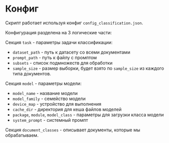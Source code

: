# Конфиг

Скрипт работает используя конфиг `config_classification.json`.

Конфигурация разделена на 3 логические части:

Секция `task` - параметры задачи классификации:

- `dataset_path` - путь к датасету со всеми документами
- `prompt_path` - путь к файлу с промптом
- `subsets` - список подмножеств для обработки
- `sample_size` - размер выборки, будет взято по `sample_size` из каждого типа документов.

Секция `model` - параметры модели:

- `model_name` - название модели
- `model_family` - семейство модели
- `device_map` - устройство для выполнения
- `cache_dir` - директория для кеша файлов моделей
- `package`, `module`, `model_class` - параметры для загрузки класса модели
- `system_prompt` - системный промпт

Секция `document_classes` - описывает документы, которые мы обрабатываем.
